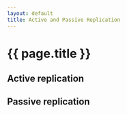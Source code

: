 ```yaml
---
layout: default
title: Active and Passive Replication
---
```


# {{ page.title }}

## Active replication

## Passive replication